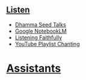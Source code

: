 ## [Listen](https://sukhavaho.github.io/decoder)

- [Dhamma Seed Talks](https://dharmaseed.org/talks/)
- [Google NotebookLM](https://notebooklm.google.com/)
- [Listening Faithfully](https://readingfaithfully.org/listening-faithfully/)
- [YouTube Playlist Chanting](https://www.youtube.com/playlist?list=PLk74A6Qy7X1Qq91uWyyrTHje3IIgoDdT0)

# [Assistants](https://sukhavaho.github.io/assistants)



